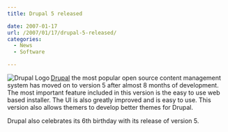 ```yaml
---
title: Drupal 5 released

date: 2007-01-17
url: /2007/01/17/drupal-5-released/
categories:
  - News
  - Software

---
```

[<img align="left" id="image337" alt="Drupal Logo" src="/uploads/2007/01/drupal_logo.png" />Drupal][1] the most popular open source content management system has moved on to version 5 after almost 8 months of development. The most important feature included in this version is the easy to use web based installer. The UI is also greatly improved and is easy to use. This version also allows themers to develop better themes for Drupal.

Drupal also celebrates its 6th birthday with its release of version 5.

 [1]: http://drupal.org/